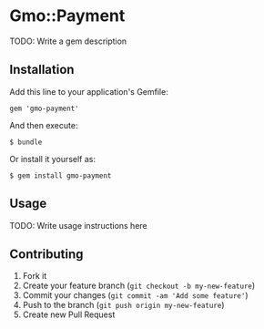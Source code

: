 # Gmo::Payment

TODO: Write a gem description

## Installation

Add this line to your application's Gemfile:

    gem 'gmo-payment'

And then execute:

    $ bundle

Or install it yourself as:

    $ gem install gmo-payment

## Usage

TODO: Write usage instructions here

## Contributing

1. Fork it
2. Create your feature branch (`git checkout -b my-new-feature`)
3. Commit your changes (`git commit -am 'Add some feature'`)
4. Push to the branch (`git push origin my-new-feature`)
5. Create new Pull Request
